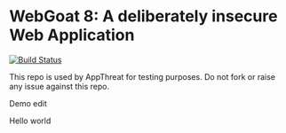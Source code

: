 # WebGoat 8: A deliberately insecure Web Application

[![Build Status](https://dev.azure.com/appthreat/aio/_apis/build/status/AppThreat.WebGoat?branchName=develop)](https://dev.azure.com/appthreat/aio/_build/latest?definitionId=3&branchName=develop)

This repo is used by AppThreat for testing purposes. Do not fork or raise any issue against this repo.

Demo edit

Hello world
